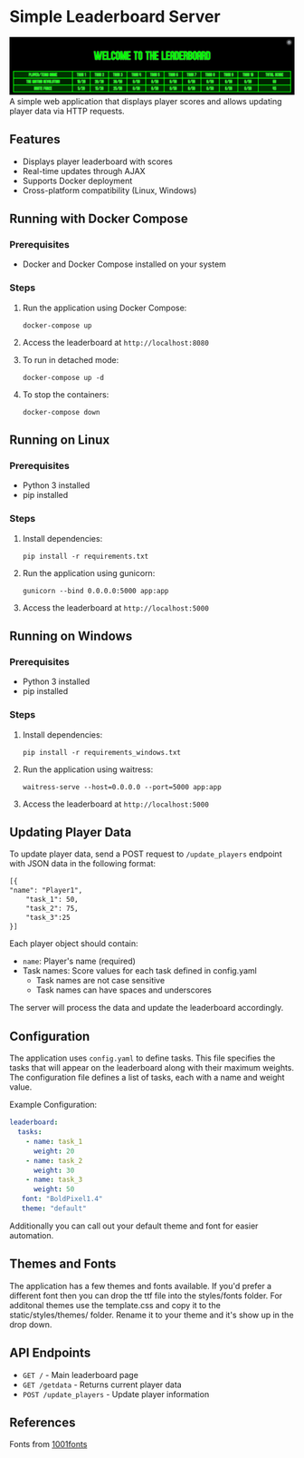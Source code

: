 # Simple Leaderboard Server
![image](screenshot/ScreenshotLeaderboard.png)
A simple web application that displays player scores and allows updating player data via HTTP requests.

## Features

- Displays player leaderboard with scores
- Real-time updates through AJAX
- Supports Docker deployment
- Cross-platform compatibility (Linux, Windows)

## Running with Docker Compose

### Prerequisites
- Docker and Docker Compose installed on your system

### Steps
1. Run the application using Docker Compose:
   ```
   docker-compose up
   ```

2. Access the leaderboard at `http://localhost:8080`

3. To run in detached mode:
   ```
   docker-compose up -d
   ```

4. To stop the containers:
   ```
   docker-compose down
   ```

## Running on Linux

### Prerequisites
- Python 3 installed
- pip installed

### Steps
1. Install dependencies:
   ```
   pip install -r requirements.txt
   ```

2. Run the application using gunicorn:
   ```
   gunicorn --bind 0.0.0.0:5000 app:app
   ```

3. Access the leaderboard at `http://localhost:5000`

## Running on Windows

### Prerequisites
- Python 3 installed
- pip installed

### Steps
1. Install dependencies:
   ```
   pip install -r requirements_windows.txt
   ```

2. Run the application using waitress:
   ```
   waitress-serve --host=0.0.0.0 --port=5000 app:app
   ```

3. Access the leaderboard at `http://localhost:5000`

## Updating Player Data

To update player data, send a POST request to `/update_players` endpoint with JSON data in the following format:

```
[{                                                                                                        "name": "Player1",
    "task_1": 50,
    "task_2": 75,
    "task_3":25
}]
```

Each player object should contain:                                                                                       
                                                                                                                         
- `name`: Player's name (required)
- Task names: Score values for each task defined in config.yaml
  - Task names are not case sensitive
  - Task names can have spaces and underscores

The server will process the data and update the leaderboard accordingly.                                                 
## Configuration                                                                                        
The application uses `config.yaml` to define tasks. This file specifies the tasks that will appear on the leaderboard along with their maximum weights. The configuration file defines a list of tasks, each with a name and weight value.

Example Configuration:

```yaml
leaderboard:
  tasks:
    - name: task_1
      weight: 20
    - name: task_2
      weight: 30
    - name: task_3
      weight: 50
   font: "BoldPixel1.4"
   theme: "default"
```

Additionally you can call out your default theme and font for easier automation.
## Themes and Fonts
The application has a few themes and fonts available.  If you'd prefer a different font then you can drop the ttf file into the styles/fonts folder.  For additonal themes use the template.css and copy it to the static/styles/themes/ folder.  Rename it to your theme and it's show up in the drop down.

## API Endpoints

- `GET /` - Main leaderboard page
- `GET /getdata` - Returns current player data
- `POST /update_players` - Update player information

## References
Fonts from [1001fonts](https://www.1001fonts.com/)